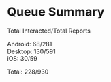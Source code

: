 # Queue Summary

Total Interacted/Total Reports

Android: 68/281  
Desktop: 130/591  
iOS: 30/59

Total: 228/930

